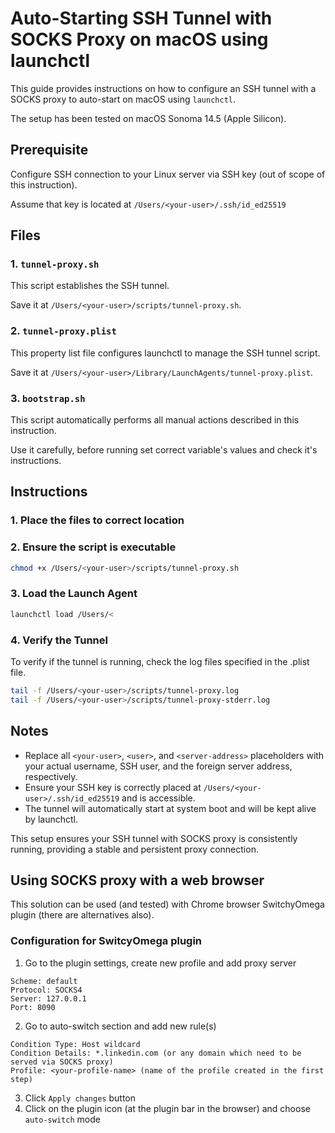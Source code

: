 # Auto-Starting SSH Tunnel with SOCKS Proxy on macOS using launchctl

This guide provides instructions on how to configure an SSH tunnel with a SOCKS proxy to auto-start on macOS using `launchctl`.

The setup has been tested on macOS Sonoma 14.5  (Apple Silicon).

## Prerequisite

Configure SSH connection to your Linux server via SSH key (out of scope of this instruction).

Assume that key is located at `/Users/<your-user>/.ssh/id_ed25519`


## Files

### 1. `tunnel-proxy.sh`

This script establishes the SSH tunnel. 

Save it at `/Users/<your-user>/scripts/tunnel-proxy.sh`.

### 2. `tunnel-proxy.plist`

This property list file configures launchctl to manage the SSH tunnel script. 

Save it at `/Users/<your-user>/Library/LaunchAgents/tunnel-proxy.plist`.

### 3. `bootstrap.sh`

This script automatically performs all manual actions described in this instruction.

Use it carefully, before running set correct variable's values and check it's instructions. 

## Instructions

### 1. Place the files to correct location

### 2. Ensure the script is executable
```sh
chmod +x /Users/<your-user>/scripts/tunnel-proxy.sh
```

### 3. Load the Launch Agent
```sh
launchctl load /Users/<
```

### 4. Verify the Tunnel
To verify if the tunnel is running, check the log files specified in the .plist file.
```sh
tail -f /Users/<your-user>/scripts/tunnel-proxy.log
tail -f /Users/<your-user>/scripts/tunnel-proxy-stderr.log
```

## Notes
* Replace all `<your-user>`, `<user>`, and `<server-address>` placeholders with your actual username, SSH user, and the foreign server address, respectively.
* Ensure your SSH key is correctly placed at `/Users/<your-user>/.ssh/id_ed25519` and is accessible.
* The tunnel will automatically start at system boot and will be kept alive by launchctl.

This setup ensures your SSH tunnel with SOCKS proxy is consistently running, providing a stable and persistent proxy connection.

## Using SOCKS proxy with a web browser
This solution can be used (and tested) with Chrome browser SwitchyOmega plugin (there are alternatives also).

### Configuration for SwitcyOmega plugin
1. Go to the plugin settings, create new profile and add proxy server
```
Scheme: default
Protocol: SOCKS4
Server: 127.0.0.1
Port: 8090
```
2. Go to auto-switch section and add new rule(s)
```
Condition Type: Host wildcard
Condition Details: *.linkedin.com (or any domain which need to be served via SOCKS proxy)
Profile: <your-profile-name> (name of the profile created in the first step)
```
3. Click `Apply changes` button
4. Click on the plugin icon (at the plugin bar in the browser) and choose `auto-switch` mode